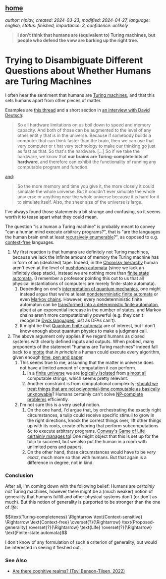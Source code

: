 [home](./index.md)
------------------

*author: niplav, created: 2024-03-23, modified: 2024-04-27, language: english, status: finished, importance: 3, confidence: unlikely*

> __I don't think that humans are (equivalent to) Turing machines,
but people who defend the view are barking up the right tree.__

Trying to Disambiguate Different Questions about Whether Humans are Turing Machines
====================================================================================

I often hear the sentiment that humans are [Turing
machines](https://en.wikipedia.org/wiki/Turing_Machine), and that this
sets humans apart from other pieces of matter.<!--TODO: link twitter-->

Examples are [this
thread](http://nitter.poast.org/tmdanis/status/1769471661001109979)
and a short section in [an interview with David
Deutsch](https://www.dwarkeshpatel.com/i/52511224/will-ais-be-smarter-than-humans):

> So all hardware limitations on us boil down to speed and memory
capacity. And both of those can be augmented to the level of any other
entit y that is in the universe. Because if somebody builds a computer
that can think faster than the brain, then we can use that very computer
or t hat very technology to make our thinking go just as fast as that. So
that's the hardware.
[…]
So if we take the hardware, we know that __our brains are Turing-complete
bits of hardware__, and therefore can exhibit the functionality of
running any computable program and function.

[and](https://www.dwarkeshpatel.com/i/52511224/can-you-simulate-the-whole-universe):

> So the more memory and time you give it, the more closely it could
simulate the whole universe. But it couldn't ever simulate the whole
univ erse or anything near the whole universe because it is hard for it
to simulate itself. Also, the sheer size of the universe is large.

I've always found those statements a bit strange and confusing, so it
seems worth it to tease apart what they could mean.

The question "is a human a Turing machine" is probably meant to
convey "can a human mind execute arbitrary programs?", that is
"are the languages the human brain emit at least [recursively
enumerable](https://en.wikipedia.org/wiki/Recursively_enumerable)?",
as opposed to e.g.
[context-free](https://en.wikipedia.org/wiki/Context-free_grammar)
languages.

1.	My first reaction is that humans are definitely not Turing
	machines, because we lack the infinite amount
	of memory the Turing machine has in form of
	an (idealized) tape. Indeed, in the [Chomsky
	hierarchy](https://en.wikipedia.org/wiki/Chomsky_Hierarchy)
	human aren't even at the level of [pushdown
	automata](https://en.wikipedia.org/wiki/Push-down_automata)
	(since we lack an infinitely deep stack),
	instead we are nothing more than [finite state
	automata](https://en.wikipedia.org/wiki/Finite-state_automaton).
	(I remember a professor pointing this out to us that all physical
	instantiations of computers are merely finite-state automata).
	1.	Depending on one's [interpretation of quantum
		mechanics](https://en.wikipedia.org/wiki/Interpretations_of_Quantum_Mechanics),
		one might instead argue that
		we're at least [nondeterministic finite
		automata](https://en.wikipedia.org/wiki/Nondeterministic_finite_automata)
		or even [Markov
		chains](https://en.wikipedia.org/wiki/Markov-Chain). However,
		every nondeterministic finite automaton
		can be [transformed into a deterministic finite
		automaton](https://en.wikipedia.org/wiki/Nondeterministic_finite_automata#Equivalence_to_DFA),
		albeit at an exponential increase in the
		number of states, and Markov chains aren't more
		computationally powerful (e.g. they can't recognize [Dyck
		languages](https://en.wikipedia.org/wiki/Dyck_language), just
		as DFAs can't).
	2. It might be that [Quantum finite
		automata](https://en.wikipedia.org/wiki/Quantum_finite_automata)
		are of interest, but I don't know enough about quantum physics
		to make a judgment call.
2.	The above argument only applies if we regard humans as closed systems
	with clearly defined inputs and outputs. When probed, many proponents
	of the statement "humans are Turing machines" indeed fall back to
	a [motte](https://en.wikipedia.org/wiki/Motte-and-Bailey) that *in
	principle* a human could execute every algorithm, given enough [time,
	pen and paper](https://xkcd.com/505/).
	1.	This seems true to me, assuming that the matter in universe
		does not have a limited amount of computation it can perform.
		1.	In a [finite
			universe](https://arxiv.org/pdf/quant-ph/0110141.pdf)
			we are [logically
			isolated](https://www.lesswrong.com/posts/JWeA8PHnRNQYGWw6Q/aaboyles-s-shortform?commentId=P3NmzPzKHpBXFFZbm)
			from [almost
			all](https://en.wikipedia.org/wiki/Almost_all) computable
			strings, which seems pretty relevant.
		2.	Another constraint is from computational
			complexity; [should we treat things that
			are not polynomial-time computable as basically
			unknowable](https://www.scottaaronson.com/papers/philos.pdf)?
			Humans certainly can't solve [NP-complete
			problems](https://en.wikipedia.org/wiki/NP-complete)
			efficiently.
	2. I'm not sure this is a very useful notion.
		1.	On the one hand, I'd argue that, by orchestrating
			the exactly right circumstances, a tulip could
			receive specific stimuli to grow in the right
			directions, knock the correct things over, lift
			other things up with its roots, create offspring
			that perform subcomputations &c to execute arbitrary
			programs. [Conway's Game of Life certainly manages
			to](https://en.wikipedia.org/wiki/Conway%27s_Game_of_Life#Undecidability)!
			One might object that this is set up for the tulip
			to succeed, but we also put the human in a room with
			unlimited pens and papers.
		2.	On the other hand, those circumstances would have to
			be *very exact*, much more so than with humans. But that
			again is a difference in degree, not in kind.

### Conclusion

After all, I'm coming down with the following belief: Humans are
*certainly not* Turing machines, however there might be a (much weaker)
notion of generality that humans fulfill and other physical systems don't
(or don't as much). But this notion of generality is purported to be
stronger than the one of *life*:

<div>
	$$\text{Turing-completeness} \Rightarrow \text{Context-sensitive} \Rightarrow \text{Context-free} \overset{?}{\Rightarrow} \text{Proposed-generality} \overset{?}{\Rightarrow} \text{Life} \overset{?}{\Rightarrow} \text{Finite-state automata}$$
</div>

I don't know of any formulation of such a criterion of generality,
but would be interested in seeing it fleshed out.

### See Also

* [Are there cognitive realms? (Tsvi Benson-Tilsen, 2022)](https://tsvibt.blogspot.com/2022/11/are-there-cognitive-realms.html)
